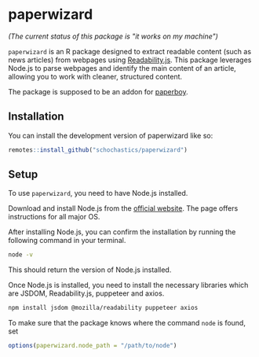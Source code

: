 
# paperwizard

<!-- badges: start -->
<!-- badges: end -->

*(The current status of this package is "it works on my machine")*

`paperwizard` is an R package designed to extract readable content (such as news
articles) from webpages using
[Readability.js](https://github.com/mozilla/readability). This package leverages
Node.js to parse webpages and identify the main content of an article, allowing
you to work with cleaner, structured content.

The package is supposed to be an addon for [paperboy](https://github.com/jbgruber/paperboy).

## Installation

You can install the development version of paperwizard like so:

``` r
remotes::install_github("schochastics/paperwizard")
```

## Setup

To use `paperwizard`, you need to have Node.js installed. 

Download and install Node.js from the [official
website](https://nodejs.org/en/download/package-manager). The page offers
instructions for all major OS.

After installing Node.js, you can confirm the installation by running the
following command in your terminal.
```bash
node -v
```

This should return the version of Node.js installed.

Once Node.js is installed, you need to install the necessary libraries which are
JSDOM, Readability.js, puppeteer and axios.

```bash
npm install jsdom @mozilla/readability puppeteer axios
```

To make sure that the package knows where the command `node` is found, set 
```r
options(paperwizard.node_path = "/path/to/node")
```
